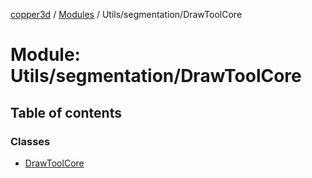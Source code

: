 [copper3d](../README.md) / [Modules](../modules.md) / Utils/segmentation/DrawToolCore

# Module: Utils/segmentation/DrawToolCore

## Table of contents

### Classes

- [DrawToolCore](../classes/Utils_segmentation_DrawToolCore.DrawToolCore.md)
